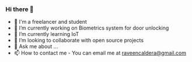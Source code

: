 ### Hi there 👋

- 💼 I'm a freelancer and student
- 🔭 I’m currently working on Biometrics system for door unlocking
- 🌱 I’m currently learning IoT
- 👯 I’m looking to collaborate with open source projects
- 💬 Ask me about ...
- 📫 How to contact me - You can email me at raveencaldera@gmail.com

<!--  **raveencaldera/raveencaldera** is a ✨ _special_ ✨ repository because its `README.md` (this file) appears on your GitHub profile.-->

